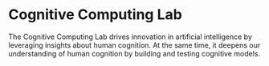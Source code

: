 # Cognitive Computing Lab

The Cognitive Computing Lab drives innovation in artificial intelligence by leveraging insights about human cognition. At the same time, it deepens our understanding of human cognition by building and testing cognitive models.
